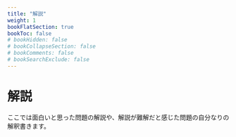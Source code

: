 ```yaml
---
title: "解説"
weight: 1
bookFlatSection: true
bookToc: false
# bookHidden: false
# bookCollapseSection: false
# bookComments: false
# bookSearchExclude: false
---
```

# 解説

ここでは面白いと思った問題の解説や、解説が難解だと感じた問題の自分なりの解釈書きます。